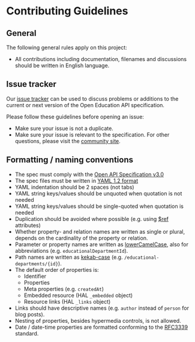 # Contributing Guidelines

## General

The following general rules apply on this project:

* All contributions including documentation, filenames and discussions should be written in English language.

## Issue tracker

Our [issue tracker](https://github.com/open-education-api/specification/issues) can be used to discuss problems or additions to the current or next version of the Open Education API specification.

Please follow these guidelines before opening an issue:

* Make sure your issue is not a duplicate.
* Make sure your issue is relevant to the specification. For other questions, please visit the [community site](https://plus.google.com/communities/106455663981908394819).

## Formatting / naming conventions

* The spec must comply with the [Open API Specification v3.0](https://github.com/OAI/OpenAPI-Specification/)
* The spec files must be written in [YAML 1.2 format](http://www.yaml.org/spec/1.2/spec.html)
* YAML indentation should be 2 spaces (not tabs)
* YAML string keys/values should be unquoted when quotation is not needed
* YAML string keys/values should be single-quoted when quotation is needed
* Duplication should be avoided where possible (e.g. using [$ref](http://json-schema.org/latest/json-schema-core.html#rfc.section.7) attributes)
* Whether property- and relation names are written as single or plural, depends on the cardinality of the property or relation.
* Parameter or property names are written as [lowerCamelCase](https://nl.wikipedia.org/wiki/CamelCase), also for abbreviations (e.g. `educationalDepartmentId`).
* Path names are written as [kekab-case](https://en.wikipedia.org/wiki/Kebab_case) (e.g. `/educational-departments/{id}`).
* The default order of properties is:
  * Identifier
  * Properties
  * Meta properties (e.g. `createdAt`)
  * Embedded resource (HAL `_embedded` object)
  * Resource links (HAL `_links` object)
* Links should have descriptive names (e.g. `author` instead of `person` for blog posts).
* Nesting of properties, besides hypermedia controls, is not allowed.
* Date / date-time properties are formatted conforming to the [RFC3339](https://xml2rfc.tools.ietf.org/public/rfc/html/rfc3339.html#anchor14) standard.
